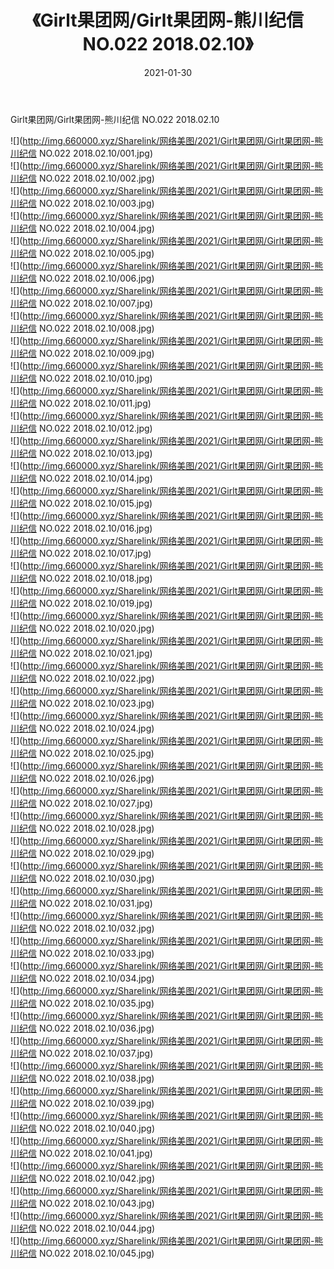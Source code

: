﻿---
layout: post
title:  《Girlt果团网/Girlt果团网-熊川纪信 NO.022 2018.02.10》
date:   2021-01-30
img: http://img.660000.xyz/Sharelink/网络美图/2021/Girlt果团网/Girlt果团网-熊川纪信 NO.022 2018.02.10/000.jpg
categories: [美女, 清纯, 唯美]
---

Girlt果团网/Girlt果团网-熊川纪信 NO.022 2018.02.10

 ![](http://img.660000.xyz/Sharelink/网络美图/2021/Girlt果团网/Girlt果团网-熊川纪信 NO.022 2018.02.10/001.jpg) <br>![](http://img.660000.xyz/Sharelink/网络美图/2021/Girlt果团网/Girlt果团网-熊川纪信 NO.022 2018.02.10/002.jpg) <br>![](http://img.660000.xyz/Sharelink/网络美图/2021/Girlt果团网/Girlt果团网-熊川纪信 NO.022 2018.02.10/003.jpg) <br>![](http://img.660000.xyz/Sharelink/网络美图/2021/Girlt果团网/Girlt果团网-熊川纪信 NO.022 2018.02.10/004.jpg) <br>![](http://img.660000.xyz/Sharelink/网络美图/2021/Girlt果团网/Girlt果团网-熊川纪信 NO.022 2018.02.10/005.jpg) <br>![](http://img.660000.xyz/Sharelink/网络美图/2021/Girlt果团网/Girlt果团网-熊川纪信 NO.022 2018.02.10/006.jpg) <br>![](http://img.660000.xyz/Sharelink/网络美图/2021/Girlt果团网/Girlt果团网-熊川纪信 NO.022 2018.02.10/007.jpg) <br>![](http://img.660000.xyz/Sharelink/网络美图/2021/Girlt果团网/Girlt果团网-熊川纪信 NO.022 2018.02.10/008.jpg) <br>![](http://img.660000.xyz/Sharelink/网络美图/2021/Girlt果团网/Girlt果团网-熊川纪信 NO.022 2018.02.10/009.jpg) <br>![](http://img.660000.xyz/Sharelink/网络美图/2021/Girlt果团网/Girlt果团网-熊川纪信 NO.022 2018.02.10/010.jpg) <br>![](http://img.660000.xyz/Sharelink/网络美图/2021/Girlt果团网/Girlt果团网-熊川纪信 NO.022 2018.02.10/011.jpg) <br>![](http://img.660000.xyz/Sharelink/网络美图/2021/Girlt果团网/Girlt果团网-熊川纪信 NO.022 2018.02.10/012.jpg) <br>![](http://img.660000.xyz/Sharelink/网络美图/2021/Girlt果团网/Girlt果团网-熊川纪信 NO.022 2018.02.10/013.jpg) <br>![](http://img.660000.xyz/Sharelink/网络美图/2021/Girlt果团网/Girlt果团网-熊川纪信 NO.022 2018.02.10/014.jpg) <br>![](http://img.660000.xyz/Sharelink/网络美图/2021/Girlt果团网/Girlt果团网-熊川纪信 NO.022 2018.02.10/015.jpg) <br>![](http://img.660000.xyz/Sharelink/网络美图/2021/Girlt果团网/Girlt果团网-熊川纪信 NO.022 2018.02.10/016.jpg) <br>![](http://img.660000.xyz/Sharelink/网络美图/2021/Girlt果团网/Girlt果团网-熊川纪信 NO.022 2018.02.10/017.jpg) <br>![](http://img.660000.xyz/Sharelink/网络美图/2021/Girlt果团网/Girlt果团网-熊川纪信 NO.022 2018.02.10/018.jpg) <br>![](http://img.660000.xyz/Sharelink/网络美图/2021/Girlt果团网/Girlt果团网-熊川纪信 NO.022 2018.02.10/019.jpg) <br>![](http://img.660000.xyz/Sharelink/网络美图/2021/Girlt果团网/Girlt果团网-熊川纪信 NO.022 2018.02.10/020.jpg) <br>![](http://img.660000.xyz/Sharelink/网络美图/2021/Girlt果团网/Girlt果团网-熊川纪信 NO.022 2018.02.10/021.jpg) <br>![](http://img.660000.xyz/Sharelink/网络美图/2021/Girlt果团网/Girlt果团网-熊川纪信 NO.022 2018.02.10/022.jpg) <br>![](http://img.660000.xyz/Sharelink/网络美图/2021/Girlt果团网/Girlt果团网-熊川纪信 NO.022 2018.02.10/023.jpg) <br>![](http://img.660000.xyz/Sharelink/网络美图/2021/Girlt果团网/Girlt果团网-熊川纪信 NO.022 2018.02.10/024.jpg) <br>![](http://img.660000.xyz/Sharelink/网络美图/2021/Girlt果团网/Girlt果团网-熊川纪信 NO.022 2018.02.10/025.jpg) <br>![](http://img.660000.xyz/Sharelink/网络美图/2021/Girlt果团网/Girlt果团网-熊川纪信 NO.022 2018.02.10/026.jpg) <br>![](http://img.660000.xyz/Sharelink/网络美图/2021/Girlt果团网/Girlt果团网-熊川纪信 NO.022 2018.02.10/027.jpg) <br>![](http://img.660000.xyz/Sharelink/网络美图/2021/Girlt果团网/Girlt果团网-熊川纪信 NO.022 2018.02.10/028.jpg) <br>![](http://img.660000.xyz/Sharelink/网络美图/2021/Girlt果团网/Girlt果团网-熊川纪信 NO.022 2018.02.10/029.jpg) <br>![](http://img.660000.xyz/Sharelink/网络美图/2021/Girlt果团网/Girlt果团网-熊川纪信 NO.022 2018.02.10/030.jpg) <br>![](http://img.660000.xyz/Sharelink/网络美图/2021/Girlt果团网/Girlt果团网-熊川纪信 NO.022 2018.02.10/031.jpg) <br>![](http://img.660000.xyz/Sharelink/网络美图/2021/Girlt果团网/Girlt果团网-熊川纪信 NO.022 2018.02.10/032.jpg) <br>![](http://img.660000.xyz/Sharelink/网络美图/2021/Girlt果团网/Girlt果团网-熊川纪信 NO.022 2018.02.10/033.jpg) <br>![](http://img.660000.xyz/Sharelink/网络美图/2021/Girlt果团网/Girlt果团网-熊川纪信 NO.022 2018.02.10/034.jpg) <br>![](http://img.660000.xyz/Sharelink/网络美图/2021/Girlt果团网/Girlt果团网-熊川纪信 NO.022 2018.02.10/035.jpg) <br>![](http://img.660000.xyz/Sharelink/网络美图/2021/Girlt果团网/Girlt果团网-熊川纪信 NO.022 2018.02.10/036.jpg) <br>![](http://img.660000.xyz/Sharelink/网络美图/2021/Girlt果团网/Girlt果团网-熊川纪信 NO.022 2018.02.10/037.jpg) <br>![](http://img.660000.xyz/Sharelink/网络美图/2021/Girlt果团网/Girlt果团网-熊川纪信 NO.022 2018.02.10/038.jpg) <br>![](http://img.660000.xyz/Sharelink/网络美图/2021/Girlt果团网/Girlt果团网-熊川纪信 NO.022 2018.02.10/039.jpg) <br>![](http://img.660000.xyz/Sharelink/网络美图/2021/Girlt果团网/Girlt果团网-熊川纪信 NO.022 2018.02.10/040.jpg) <br>![](http://img.660000.xyz/Sharelink/网络美图/2021/Girlt果团网/Girlt果团网-熊川纪信 NO.022 2018.02.10/041.jpg) <br>![](http://img.660000.xyz/Sharelink/网络美图/2021/Girlt果团网/Girlt果团网-熊川纪信 NO.022 2018.02.10/042.jpg) <br>![](http://img.660000.xyz/Sharelink/网络美图/2021/Girlt果团网/Girlt果团网-熊川纪信 NO.022 2018.02.10/043.jpg) <br>![](http://img.660000.xyz/Sharelink/网络美图/2021/Girlt果团网/Girlt果团网-熊川纪信 NO.022 2018.02.10/044.jpg) <br>![](http://img.660000.xyz/Sharelink/网络美图/2021/Girlt果团网/Girlt果团网-熊川纪信 NO.022 2018.02.10/045.jpg) <br>